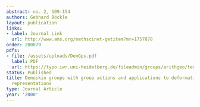 ```yaml
---
abstract: no. 2, 109-154
authors: Gebhard Böckle
layout: publication
links:
- label: Journal Link
  url: http://www.ams.org/mathscinet-getitem?mr=1757878
order: 200079
pdfs:
- file: /assets/uploads/DemGps.pdf
  label: PDF
  url: https://typo.iwr.uni-heidelberg.de/fileadmin/groups/arithgeo/templates/data/Gebhard_Boeckle/DemGps.pdf
status: Published
title: Demuskin groups with group actions and applications to deformations of Galois
  representations
type: Journal Article
year: '2000'
---
```

